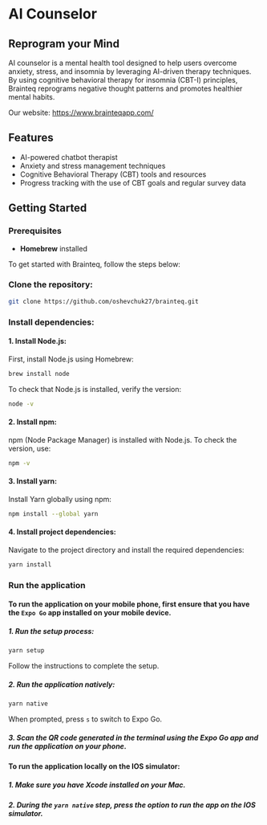 # AI Counselor
## Reprogram your Mind

AI counselor is a mental health tool designed to help users overcome anxiety, stress, and insomnia by leveraging AI-driven therapy techniques. By using cognitive behavioral therapy for insomnia (CBT-I) principles, Brainteq reprograms negative thought patterns and promotes healthier mental habits.

Our website: https://www.brainteqapp.com/

## Features
- AI-powered chatbot therapist
- Anxiety and stress management techniques
- Cognitive Behavioral Therapy (CBT) tools and resources
- Progress tracking with the use of CBT goals and regular survey data

## Getting Started


### Prerequisites
- **Homebrew** installed

To get started with Brainteq, follow the steps below:

### Clone the repository:
   ```bash
   git clone https://github.com/oshevchuk27/brainteq.git
   ```

### Install dependencies:
#### 1. Install Node.js:
First, install Node.js using Homebrew:
```bash
brew install node
```
To check that Node.js is installed, verify the version:
```bash
node -v
```
#### 2. Install npm:
npm (Node Package Manager) is installed with Node.js. To check the version, use:
```bash
npm -v
```
#### 3. Install yarn:
Install Yarn globally using npm:
```bash
npm install --global yarn
```
#### 4. Install project dependencies:
Navigate to the project directory and install the required dependencies:
```bash
yarn install
```
### Run the application
#### To run the application on your mobile phone, first ensure that you have the `Expo Go` app installed on your mobile device.
##### 1. Run the setup process:
```bash
yarn setup
```
Follow the instructions to complete the setup.
##### 2. Run the application natively:
```bash
yarn native
```
When prompted, press `s` to switch to Expo Go.
##### 3. Scan the QR code generated in the terminal using the Expo Go app and run the application on your phone.

#### To run the application locally on the IOS simulator:
##### 1. Make sure you have Xcode installed on your Mac.
##### 2. During the `yarn native` step, press the option to run the app on the IOS simulator. 

